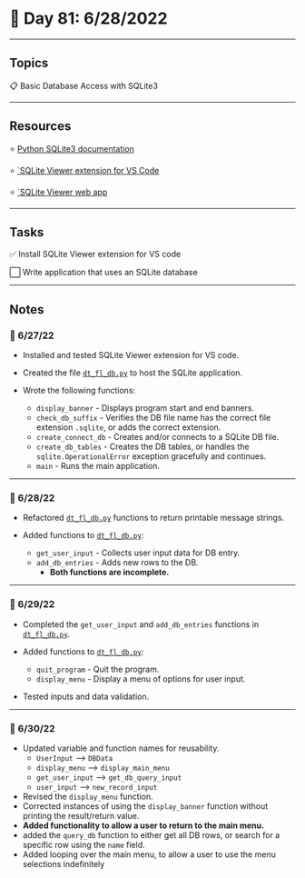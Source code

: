 # :calendar: Day 81: 6/28/2022

---

## Topics

:clipboard: Basic Database Access with SQLite3

---

## Resources

:star: [Python SQLite3 documentation](https://docs.python.org/3/library/sqlite3.html)

:star: [`SQLite Viewer extension for VS Code](https://marketplace.visualstudio.com/items?itemName=qwtel.sqlite-viewer)

:star: [`SQLite Viewer web app](https://sqliteviewer.app)

---

## Tasks

:white_check_mark: Install SQLite Viewer extension for VS code

:white_large_square: Write application that uses an SQLite database

---

## Notes

### :notebook: 6/27/22

- Installed and tested SQLite Viewer extension for VS code.

- Created the file [`dt_fl_db.py`](https://github.com/timothyhull/100daysofcode/blob/main/days/_81/dt_fl_db.py) to host the SQLite application.

- Wrote the following functions:
    - `display_banner` - Displays program start and end banners.
    - `check_db_suffix` - Verifies the DB file name has the correct file extension `.sqlite`, or adds the correct extension.
    - `create_connect_db` - Creates and/or connects to a SQLite DB file.
    - `create_db_tables` - Creates the DB tables, or handles the `sqlite.OperationalError` exception gracefully and continues.
    - `main` - Runs the main application.

---

### :notebook: 6/28/22

- Refactored [`dt_fl_db.py`](https://github.com/timothyhull/100daysofcode/blob/main/days/_81/dt_fl_db.py) functions to return printable message strings.

- Added functions to [`dt_fl_db.py`](https://github.com/timothyhull/100daysofcode/blob/main/days/_81/dt_fl_db.py):
    - `get_user_input` - Collects user input data for DB entry.
    - `add_db_entries` - Adds new rows to the DB.
        - **Both functions are incomplete.**

---

### :notebook: 6/29/22

- Completed the `get_user_input` and `add_db_entries` functions in [`dt_fl_db.py`](https://github.com/timothyhull/100daysofcode/blob/main/days/_81/dt_fl_db.py).

- Added functions to [`dt_fl_db.py`](https://github.com/timothyhull/100daysofcode/blob/main/days/_81/dt_fl_db.py):
    - `quit_program` - Quit the program.
    - `display_menu` - Display a menu of options for user input.

- Tested inputs and data validation.

---

### :notebook: 6/30/22

- Updated variable and function names for reusability.
    - `UserInput` --> `DBData`
    - `display_menu` --> `display_main_menu`
    - `get_user_input` --> `get_db_query_input`
    - `user_input` --> `new_record_input`
- Revised the `display_menu` function.
- Corrected instances of using the `display_banner` function without printing the result/return value.
- **Added functionality to allow a user to return to the main menu.**
- added the `query_db` function to either get all DB rows, or search for a specific row using the `name` field.
- Added looping over the main menu, to allow a user to use the menu selections indefinitely
